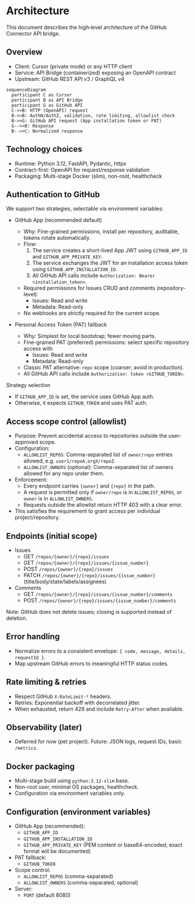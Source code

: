 # Architecture

This document describes the high‑level architecture of the GitHub Connector API bridge.

## Overview
- Client: Cursor (private mode) or any HTTP client
- Service: API Bridge (containerized) exposing an OpenAPI contract
- Upstream: GitHub REST API v3 / GraphQL v4

```mermaid
sequenceDiagram
  participant C as Cursor
  participant B as API Bridge
  participant G as GitHub API
  C->>B: HTTP (OpenAPI) request
  B->>B: AuthN/AuthZ, validation, rate limiting, allowlist check
  B->>G: GitHub API request (App installation token or PAT)
  G-->>B: Response
  B-->>C: Normalized response
```

## Technology choices
- Runtime: Python 3.12, FastAPI, Pydantic, httpx
- Contract-first: OpenAPI for request/response validation
- Packaging: Multi-stage Docker (slim), non-root, healthcheck

## Authentication to GitHub
We support two strategies, selectable via environment variables:

- GitHub App (recommended default)
  - Why: Fine-grained permissions, install per repository, auditable, tokens rotate automatically.
  - Flow:
    1) The service creates a short-lived App JWT using `GITHUB_APP_ID` and `GITHUB_APP_PRIVATE_KEY`.
    2) The service exchanges the JWT for an installation access token using `GITHUB_APP_INSTALLATION_ID`.
    3) All GitHub API calls include `Authorization: Bearer <installation_token>`.
  - Required permissions for Issues CRUD and comments (repository-level):
    - Issues: Read and write
    - Metadata: Read-only
  - No webhooks are strictly required for the current scope.

- Personal Access Token (PAT) fallback
  - Why: Simplest for local bootstrap; fewer moving parts.
  - Fine-grained PAT (preferred) permissions: select specific repository access with
    - Issues: Read and write
    - Metadata: Read-only
  - Classic PAT alternative: `repo` scope (coarser; avoid in production).
  - All GitHub API calls include `Authorization: token <GITHUB_TOKEN>`.

Strategy selection
- If `GITHUB_APP_ID` is set, the service uses GitHub App auth.
- Otherwise, it expects `GITHUB_TOKEN` and uses PAT auth.

## Access scope control (allowlist)
- Purpose: Prevent accidental access to repositories outside the user-approved scope.
- Configuration:
  - `ALLOWLIST_REPOS`: Comma-separated list of `owner/repo` entries allowed, e.g. `user1/repoA,orgX/repoZ`.
  - `ALLOWLIST_OWNERS` (optional): Comma-separated list of owners allowed for any repo under them.
- Enforcement:
  - Every endpoint carries `{owner}` and `{repo}` in the path.
  - A request is permitted only if `owner/repo` is in `ALLOWLIST_REPOS`, or `owner` is in `ALLOWLIST_OWNERS`.
  - Requests outside the allowlist return HTTP 403 with a clear error.
- This satisfies the requirement to grant access per individual project/repository.

## Endpoints (initial scope)
- Issues
  - GET `/repos/{owner}/{repo}/issues`
  - GET `/repos/{owner}/{repo}/issues/{issue_number}`
  - POST `/repos/{owner}/{repo}/issues`
  - PATCH `/repos/{owner}/{repo}/issues/{issue_number}` (title/body/state/labels/assignees)
- Comments
  - GET `/repos/{owner}/{repo}/issues/{issue_number}/comments`
  - POST `/repos/{owner}/{repo}/issues/{issue_number}/comments`

Note: GitHub does not delete issues; closing is supported instead of deletion.

## Error handling
- Normalize errors to a consistent envelope: `{ code, message, details, requestId }`.
- Map upstream GitHub errors to meaningful HTTP status codes.

## Rate limiting & retries
- Respect GitHub `X-RateLimit-*` headers.
- Retries: Exponential backoff with decorrelated jitter.
- When exhausted, return 429 and include `Retry-After` when available.

## Observability (later)
- Deferred for now (pet project). Future: JSON logs, request IDs, basic `/metrics`.

## Docker packaging
- Multi-stage build using `python:3.12-slim` base.
- Non-root user, minimal OS packages, healthcheck.
- Configuration via environment variables only.

## Configuration (environment variables)
- GitHub App (recommended):
  - `GITHUB_APP_ID`
  - `GITHUB_APP_INSTALLATION_ID`
  - `GITHUB_APP_PRIVATE_KEY` (PEM content or base64-encoded; exact format will be documented)
- PAT fallback:
  - `GITHUB_TOKEN`
- Scope control:
  - `ALLOWLIST_REPOS` (comma-separated)
  - `ALLOWLIST_OWNERS` (comma-separated, optional)
- Server:
  - `PORT` (default 8080)
